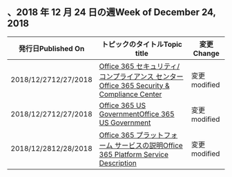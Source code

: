 <!-- This file is generated automatically each week. Changes made to this file will be overwritten.-->




## <a name="week-of-december-24-2018"></a><span data-ttu-id="53f28-101">、2018 年 12 月 24 日の週</span><span class="sxs-lookup"><span data-stu-id="53f28-101">Week of December 24, 2018</span></span>


| <span data-ttu-id="53f28-102">発行日</span><span class="sxs-lookup"><span data-stu-id="53f28-102">Published On</span></span> |<span data-ttu-id="53f28-103">トピックのタイトル</span><span class="sxs-lookup"><span data-stu-id="53f28-103">Topic title</span></span> | <span data-ttu-id="53f28-104">変更</span><span class="sxs-lookup"><span data-stu-id="53f28-104">Change</span></span> |
|------|------------|--------|
| <span data-ttu-id="53f28-105">2018/12/27</span><span class="sxs-lookup"><span data-stu-id="53f28-105">12/27/2018</span></span> | [<span data-ttu-id="53f28-106">Office 365 セキュリティ/コンプライアンス センター</span><span class="sxs-lookup"><span data-stu-id="53f28-106">Office 365 Security & Compliance Center</span></span>](/Office365/ServiceDescriptions/office-365-platform-service-description/office-365-securitycompliance-center) | <span data-ttu-id="53f28-107">変更</span><span class="sxs-lookup"><span data-stu-id="53f28-107">modified</span></span> |
| <span data-ttu-id="53f28-108">2018/12/27</span><span class="sxs-lookup"><span data-stu-id="53f28-108">12/27/2018</span></span> | [<span data-ttu-id="53f28-109">Office 365 US Government</span><span class="sxs-lookup"><span data-stu-id="53f28-109">Office 365 US Government</span></span>](/Office365/ServiceDescriptions/office-365-platform-service-description/office-365-us-government/office-365-us-government) | <span data-ttu-id="53f28-110">変更</span><span class="sxs-lookup"><span data-stu-id="53f28-110">modified</span></span> |
| <span data-ttu-id="53f28-111">2018/12/28</span><span class="sxs-lookup"><span data-stu-id="53f28-111">12/28/2018</span></span> | [<span data-ttu-id="53f28-112">Office 365 プラットフォーム サービスの説明</span><span class="sxs-lookup"><span data-stu-id="53f28-112">Office 365 Platform Service Description</span></span>](/Office365/ServiceDescriptions/office-365-platform-service-description/office-365-platform-service-description) | <span data-ttu-id="53f28-113">変更</span><span class="sxs-lookup"><span data-stu-id="53f28-113">modified</span></span> |
